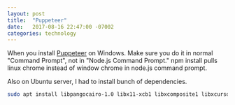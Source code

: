 ```yaml
---
layout: post
title:  "Puppeteer"
date:   2017-08-16 22:47:00 -07002
categories: technology
---
```


When you install [Puppeteer](https://github.com/GoogleChrome/puppeteer#puppeteer--) on Windows. Make sure you do it in normal "Command Prompt", not in "Node.js Command Prompt." npm install pulls linux chrome instead of window chrome in node.js command prompt.

Also on Ubuntu server, I had to install bunch of dependencies.

``` bash
sudo apt install libpangocairo-1.0 libx11-xcb1 libxcomposite1 libxcursor1 libxdamage1 libxi6 libxtst6 libnss3 libcups2 libxrandr2 libgconf-2-4 libasound2 libatk1.0-0 libgtk-3-0
```